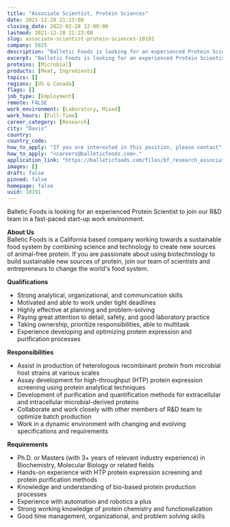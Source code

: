 ```yaml
---
title: "Associate Scientist, Protein Sciences"
date: 2021-12-20 21:23:08
closing_date: 2022-02-28 12:00:00
lastmod: 2021-12-20 21:23:08
slug: associate-scientist-protein-sciences-10191
company: 5825
description: "Balletic Foods is looking for an experienced Protein Scientist to join our R&D team in a fast-paced start-up work environment.About UsBalletic Foods is a California based company working towards a sustainable food system by combining science and technology to create new sources of animal-free protein. If you are passionate about using biotechnology to build sustainable new sources of protein, join our team of scientists and entrepreneurs to change the world’s food system.Qualifications"
excerpt: "Balletic Foods is looking for an experienced Protein Scientist to join our R&D team in a fast-paced start-up work environment.About UsBalletic Foods is a California based company working towards a sustainable food system by combining science and technology to create new sources of animal-free protein. If you are passionate about using biotechnology to build sustainable new sources of protein, join our team of scientists and entrepreneurs to change the world’s food system.Qualifications"
proteins: [Microbial]
products: [Meat, Ingredients]
topics: []
regions: [US & Canada]
flags: []
job_type: [Employment]
remote: FALSE
work_environment: [Laboratory, Mixed]
work_hours: [Full-Time]
career_category: [Research]
city: "Davis"
country: 
country_code: 
how_to_apply: "If you are interested in this position, please contact"
how_to_apply: "<careers@balleticfoods.com>."
application_link: "https://balleticfoods.com/files/bf_research_associate.pdf"
images: []
draft: false
pinned: false
homepage: false
uuid: 10191
---
```

Balletic Foods is looking for an experienced Protein Scientist to join
our R&D team in a fast-paced start-up work environment.

**About Us**\
Balletic Foods is a California based company working towards a
sustainable food system by combining science and technology to create
new sources of animal-free protein. If you are passionate about using
biotechnology to build sustainable new sources of protein, join our team
of scientists and entrepreneurs to change the world's food system.

**Qualifications**

-   Strong analytical, organizational, and communication skills
-   Motivated and able to work under tight deadlines
-   Highly effective at planning and problem-solving
-   Paying great attention to detail, safety, and good laboratory
    practice
-   Taking ownership, prioritize responsibilities, able to multitask
-   Experience developing and optimizing protein expression and
    purification processes

**Responsibilities**

-   Assist in production of heterologous recombinant protein from
    microbial host strains at various scales
-   Assay development for high-throughput (HTP) protein expression
    screening using protein analytical techniques
-   Development of purification and quantification methods for
    extracellular and intracellular microbial-derived proteins
-   Collaborate and work closely with other members of R&D team to
    optimize batch production
-   Work in a dynamic environment with changing and evolving
    specifications and requirements

**Requirements**

-   Ph.D. or Masters (with 3+ years of relevant industry experience) in
    Biochemistry, Molecular Biology or related fields
-   Hands-on experience with HTP protein expression screening and
    protein purification methods
-   Knowledge and understanding of bio-based protein production
    processes
-   Experience with automation and robotics a plus
-   Strong working knowledge of protein chemistry and functionalization
-   Good time management, organizational, and problem solving skills
